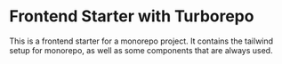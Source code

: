 # Frontend Starter with Turborepo

This is a frontend starter for a monorepo project. It contains the tailwind setup for monorepo, as well as some components that are always used.
